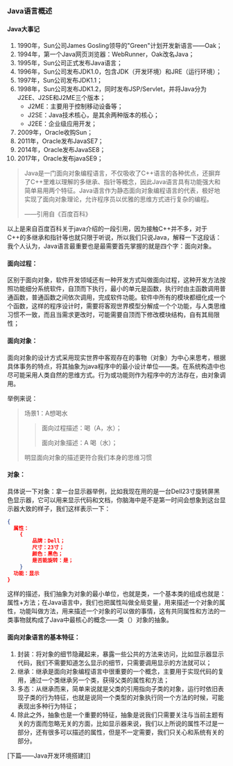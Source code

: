 ### Java语言概述

#### Java大事记

1. 1990年，Sun公司James Gosling领导的"Green"计划开发新语言——Oak；
2. 1994年，第一个Java网页浏览器：WebRunner，Oak改名Java；
3. 1995年，Sun公司正式发布Java语言；
4. 1996年，Sun公司发布JDK1.0，包含JDK（开发环境）和JRE（运行环境）；
5. 1997年，Sun公司发布JDK1.1；
6. 1998年，Sun公司发布JDK1.2，同时发布JSP/Servlet，并将Java分为J2EE、J2SE和J2ME三个版本；
   - J2ME：主要用于控制移动设备等；
   - J2SE：Java技术核心，是其余两种版本的核心；
   - J2EE：企业级应用开发；
7. 2009年，Oracle收购Sun；
8. 2011年，Oracle发布JavaSE7；
9. 2014年，Oracle发布JavaSE8；
10. 2017年，Oracle发布javaSE9；

>Java是一门面向对象编程语言，不仅吸收了C++语言的各种优点，还摒弃了C++里难以理解的多继承、指针等概念，因此Java语言具有功能强大和简单易用两个特征。Java语言作为静态面向对象编程语言的代表，极好地实现了面向对象理论，允许程序员以优雅的思维方式进行复杂的编程。
>
>——引用自《百度百科》

以上是来自百度百科关于java介绍的一段引用，因为接触C++并不多，对于C++的多继承和指针等也就只限于听说，所以我们只说Java，解释一下这段话：我个人认为，Java语言最重要也是最需要首先掌握的就是四个字：面向对象。

#### 面向过程：

区别于面向对象，软件开发领域还有一种开发方式叫做面向过程，这种开发方法按照功能细分系统软件，自顶而下执行，最小的单元是函数，执行时由主函数调用普通函数，普通函数之间依次调用，完成软件功能。软件中所有的模块都细化成一个个函数，这样的程序设计时，需要将客观世界模型分解成一个个功能，与人类思维习惯不一致，而且当需求更改时，可能需要自顶而下修改模块结构，自有其局限性；

#### 面向对象：

面向对象的设计方式采用现实世界中客观存在的事物（对象）为中心来思考，根据具体事务的特点，将其抽象为java程序中的最小设计单位——类。在系统构造中也尽可能采用人类自然的思维方式。行为或功能则作为程序中的方法存在，由对象调用。

举例来说：

> 场景1：A想喝水
>
> > 面向过程描述：喝（A，水）；
> >
> > 面向对象描述：A 喝（水）；
>
> 明显面向对象的描述更符合我们本身的思维习惯

#### 对象：

具体说一下对象：拿一台显示器举例，比如我现在用的是一台Dell23寸旋转屏黑色显示器，它可以用来显示代码和文档，你脑海中是不是第一时间会想象到这台显示器大致的样子，我们这样表示一下：

```json
{
  属性：
  	{
   		品牌：Dell；
  		尺寸：23寸；
  		颜色：黑色；
  		是否能旋转：是；
	}
  功能：显示
}
```

这样的描述，我们抽象为对象的最小单位，也就是类，一个基本类的组成也就是：属性+方法；在Java语言中，我们也把属性叫做全局变量，用来描述一个对象的属性，功能叫做方法，用来描述一个对象的可以做的事情，这有共同属性和方法的一类事物就构成了Java中最核心的概念——类（）对象的抽象。

#### 面向对象语言的基本特征：

1. 封装：将对象的细节隐藏起来，暴露一些公共的方法来访问，比如显示器显示代码，我们不需要知道怎么显示的细节，只需要调用显示的方法就可以；
2. 继承：继承是面向对象编程语言中很重要的一个概念，主要用于实现代码的复用，通过一个类继承另一个类，获得父类的属性和方法；
3. 多态：从继承而来，简单来说就是父类的引用指向子类的对象，运行时依旧表现子类的行为特征，也就是说同一个类型的对象执行同一个方法的时候，可能表现出多种行为特征；
4. 除此之外，抽象也是一个重要的特征，抽象是说我们只需要关注与当前主题有关的方面而忽略无关的方面，比如显示器来说，我们以上所说的属性不过是一部分，还有很多可以描述的属性，但是不一定需要，我们只关心和系统有关的部分。


[下篇——Java开发环境搭建][]